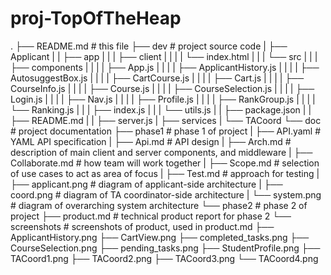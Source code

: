 # proj-TopOfTheHeap

.
├── README.md											# this file
├── dev													# project source code
| 	├── Applicant
|	| 	├── app
|	|	|	├── client
|	|	|	|	└── index.html
|	|	|	└── src
|	|	|		├── components
|	|	|		|	├── App.js
|	|	|		|	├── ApplicantHistory.js
|	|	|		|	├── AutosuggestBox.js
|	|	|		|	├── CartCourse.js
|	|	|		|	├── Cart.js
|	|	|		|	├── CourseInfo.js
|	|	|		|	├── Course.js
|	|	|		|	├── CourseSelection.js
|	|	|		|	├── Login.js
|	|	|		|	├── Nav.js
|	|	|		|	├── Profile.js
|	|	|		|	├── RankGroup.js
|	|	|		|	└── Ranking.js
|	|	|		├── index.js
|	|	|		└── utils.js
| 	|	├── package.json
|	| 	├── README.md
| 	|	├── server.js
| 	├── services
| 	└── TACoord
└── doc													# project documentation
    ├── phase1											# phase 1 of project
    | 	├── API.yaml									# YAML API specification
    | 	├── Api.md										# API design
    | 	├── Arch.md										# description of main client and server components, and middleware
    | 	├── Collaborate.md								# how team will work together
    | 	├── Scope.md									# selection of use cases to act as area of focus
    | 	├── Test.md										# approach for testing
    | 	├── applicant.png								# diagram of applicant-side architecture
    | 	├── coord.png									# diagram of TA coordinator-side architecture
    | 	└── system.png									# diagram of overarching system architecture
    └── phase2											# phase 2 of project
      	├── product.md									# technical product report for phase 2
      	└── screenshots									# screenshots of product, used in product.md
          	├── ApplicantHistory.png
          	├── CartView.png
          	├── completed_tasks.png
          	├── CourseSelection.png
          	├── pending_tasks.png
          	├── StudentProfile.png
          	├── TACoord1.png
          	├── TACoord2.png
          	├── TACoord3.png
          	└── TACoord4.png
